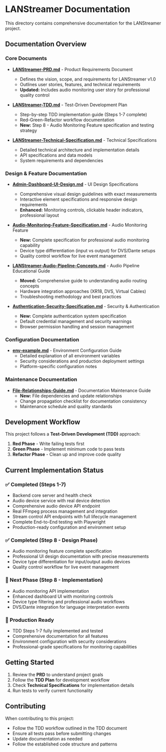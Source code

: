 # LANStreamer Documentation

This directory contains comprehensive documentation for the LANStreamer project.

## Documentation Overview

### Core Documents

- **[LANStreamer-PRD.md](./LANStreamer-PRD.md)** - Product Requirements Document
  - Defines the vision, scope, and requirements for LANStreamer v1.0
  - Outlines user stories, features, and technical requirements
  - **Updated:** Includes audio monitoring user story for professional quality control

- **[LANStreamer-TDD.md](./LANStreamer-TDD.md)** - Test-Driven Development Plan
  - Step-by-step TDD implementation guide (Steps 1-7 complete)
  - Red-Green-Refactor workflow documentation
  - **New:** Step 8 - Audio Monitoring Feature specification and testing strategy

- **[LANStreamer-Technical-Specification.md](./LANStreamer-Technical-Specification.md)** - Technical Specifications
  - Detailed technical architecture and implementation details
  - API specifications and data models
  - System requirements and dependencies

### Design & Feature Documentation

- **[Admin-Dashboard-UI-Design.md](./Admin-Dashboard-UI-Design.md)** - UI Design Specifications
  - Comprehensive visual design guidelines with exact measurements
  - Interactive element specifications and responsive design requirements
  - **Enhanced:** Monitoring controls, clickable header indicators, professional layout

- **[Audio-Monitoring-Feature-Specification.md](./Audio-Monitoring-Feature-Specification.md)** - Audio Monitoring Feature
  - **New:** Complete specification for professional audio monitoring capability
  - Device type differentiation (input vs output) for DVS/Dante setups
  - Quality control workflow for live event management

- **[LANStreamer-Audio-Pipeline-Concepts.md](./LANStreamer-Audio-Pipeline-Concepts.md)** - Audio Pipeline Educational Guide
  - **Moved:** Comprehensive guide to understanding audio routing concepts
  - Hardware integration approaches (XR18, DVS, Virtual Cables)
  - Troubleshooting methodology and best practices

- **[Authentication-Security-Specification.md](./Authentication-Security-Specification.md)** - Security & Authentication
  - **New:** Complete authentication system specification
  - Default credential management and security warnings
  - Browser permission handling and session management

### Configuration Documentation

- **[env-example.md](./env-example.md)** - Environment Configuration Guide
  - Detailed explanation of all environment variables
  - Security considerations and production deployment settings
  - Platform-specific configuration notes

### Maintenance Documentation

- **[File-Relationships-Guide.md](./File-Relationships-Guide.md)** - Documentation Maintenance Guide
  - **New:** File dependencies and update relationships
  - Change propagation checklist for documentation consistency
  - Maintenance schedule and quality standards

## Development Workflow

This project follows a **Test-Driven Development (TDD)** approach:

1. **Red Phase** - Write failing tests first
2. **Green Phase** - Implement minimum code to pass tests
3. **Refactor Phase** - Clean up and improve code quality

## Current Implementation Status

### ✅ Completed (Steps 1-7)
- Backend core server and health check
- Audio device service with real device detection
- Comprehensive audio device API endpoint
- Real FFmpeg process management and integration
- Stream control API endpoints with full lifecycle management
- Complete End-to-End testing with Playwright
- Production-ready configuration and environment setup

### ✅ Completed (Step 8 - Design Phase)
- Audio monitoring feature complete specification
- Professional UI design documentation with precise measurements
- Device type differentiation for input/output audio devices
- Quality control workflow for live event management

### 🔄 Next Phase (Step 8 - Implementation)
- Audio monitoring API implementation
- Enhanced dashboard UI with monitoring controls
- Device type filtering and professional audio workflows
- DVS/Dante integration for language interpretation events

### 🚀 Production Ready
- TDD Steps 1-7 fully implemented and tested
- Comprehensive documentation for all features
- Environment configuration with security considerations
- Professional-grade specifications for monitoring capabilities

## Getting Started

1. Review the **PRD** to understand project goals
2. Follow the **TDD Plan** for development workflow
3. Check **Technical Specifications** for implementation details
4. Run tests to verify current functionality

## Contributing

When contributing to this project:
- Follow the TDD workflow outlined in the TDD document
- Ensure all tests pass before submitting changes
- Update documentation as needed
- Follow the established code structure and patterns
